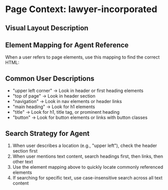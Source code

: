 # Page Context: lawyer-incorporated

## Visual Layout Description



## Element Mapping for Agent Reference

When a user refers to page elements, use this mapping to find the correct HTML:


## Common User Descriptions

- "upper left corner" → Look in header or first heading elements
- "top of page" → Look in header section
- "navigation" → Look in nav elements or header links
- "main heading" → Look for h1 elements
- "title" → Look for h1, title tag, or prominent heading
- "button" → Look for button elements or links with button classes

## Search Strategy for Agent

1. When user describes a location (e.g., "upper left"), check the header section first
2. When user mentions text content, search headings first, then links, then other text
3. Use the element mapping above to quickly locate commonly referenced elements
4. If searching for specific text, use case-insensitive search across all text content

